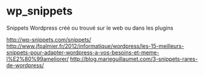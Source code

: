 wp_snippets
===========

Snippets Wordpress créé ou trouvé sur le web ou dans les plugins

http://wp-snippets.com/snippets/
http://www.jfpalmier.fr/2012/informatique/wordpress/les-15-meilleurs-snippets-pour-adapter-wordpress-a-vos-besoins-et-meme-l%E2%80%99ameliorer/
http://blog.marieguillaumet.com/3-snippets-rares-de-wordpress/